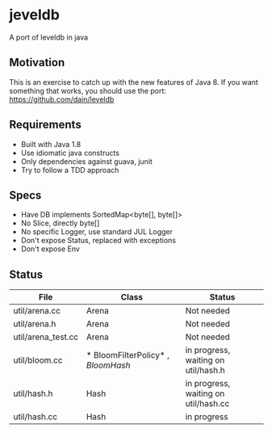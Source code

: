 # jeveldb
A port of leveldb in java

## Motivation

This is an exercise to catch up with the new features of Java 8.
If you want something that works, you should use the port:
https://github.com/dain/leveldb

## Requirements

* Built with Java 1.8
* Use idiomatic java constructs
* Only dependencies against guava, junit
* Try to follow a TDD approach

## Specs

* Have DB implements SortedMap<byte[], byte[]>
* No Slice, directly byte[]
* No specific Logger, use standard JUL Logger
* Don't expose Status, replaced with exceptions
* Don't expose Env

## Status

| File  | Class  | Status |
| ------------ | --------------- | ----- |
| util/arena.cc | Arena | Not needed |
| util/arena.h | Arena | Not needed |
| util/arena_test.cc | Arena | Not needed |
| util/bloom.cc | * BloomFilterPolicy* , *BloomHash* | in progress, waiting on util/hash.h |
| util/hash.h | Hash | in progress, waiting on util/hash.cc |
| util/hash.cc | Hash | in progress |